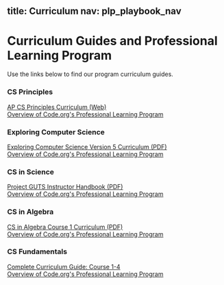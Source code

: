 
title: Curriculum
nav: plp_playbook_nav
---

# Curriculum Guides and Professional Learning Program

Use the links below to find our program curriculum guides.

### CS Principles

[AP CS Principles Curriculum (Web)](/educate/csp#lessons)<br/>
[Overview of Code.org's Professional Learning Program](https://code.org/educate/professional-learning/cs-principles) 

### Exploring Computer Science
[Exploring Computer Science Version 5 Curriculum (PDF)](https://www.dropbox.com/s/v248jgfym29t4ya/ExploringComputerScience-v5.0.pdf?dl=0)<br/>
[Overview of Code.org's Professional Learning Program](https://code.org/educate/professional-learning/exploring-cs) 

### CS in Science
[Project GUTS Instructor Handbook (PDF)](https://www.dropbox.com/s/04fp8dh8ycy2e9r/GUTS_CSS_Instruc_Hbook_wCover%2BBlank_2016.pdf?dl=0)<br/>
[Overview of Code.org's Professional Learning Program](https://code.org/educate/professional-learning/cs-in-science) 


### CS in Algebra
[CS in Algebra Course 1 Curriculum (PDF)](https://www.dropbox.com/s/j9pv9k1j9ccqyaj/CSinACourseA.pdf?dl=0)<br/>
[Overview of Code.org's Professional Learning Program](https://code.org/educate/professional-learning/cs-in-algebra) 

### CS Fundamentals
[Complete Curriculum Guide: Course 1-4](https://code.org/curriculum/docs/k-5/complete_LessStandards.pdf)<br/>
[Overview of Code.org's Professional Learning Program](https://code.org/educate/curriculum/elementary-school#teach)